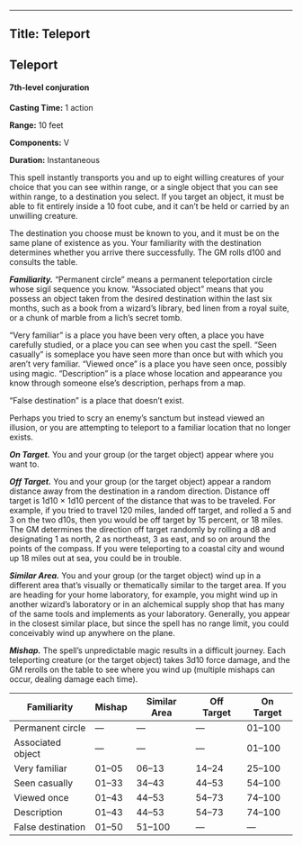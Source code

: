 -------------------------
Title: Teleport
-------------------------

## Teleport

#### 7th-level conjuration


**Casting Time:** 1 action 

**Range:** 10 feet 

**Components:** V 

**Duration:** Instantaneous


This spell instantly transports you and up to eight willing creatures of
your choice that you can see within range, or a single object that you
can see within range, to a destination you select. If you target an
object, it must be able to fit entirely inside a 10 foot cube, and it
can’t be held or carried by an unwilling creature.

The destination you choose must be known to you, and it must be on the
same plane of existence as you. Your familiarity with the destination
determines whether you arrive there successfully. The GM rolls d100 and
consults the table.

**_Familiarity._** “Permanent circle” means a permanent
teleportation circle whose sigil sequence you know. “Associated object”
means that you possess an object taken from the desired destination
within the last six months, such as a book from a wizard’s library, bed
linen from a royal suite, or a chunk of marble from a lich’s secret
tomb.

“Very familiar” is a place you have been very often, a place you have
carefully studied, or a place you can see when you cast the spell. “Seen
casually” is someplace you have seen more than once but with which you
aren’t very familiar. “Viewed once” is a place you have seen once,
possibly using magic. “Description” is a place whose location and
appearance you know through someone else’s description, perhaps from a
map.

“False destination” is a place that doesn’t exist.

Perhaps you tried to scry an enemy’s sanctum but instead viewed an
illusion, or you are attempting to teleport to a familiar location that
no longer exists.

**_On Target._** You and your group (or the target object)
appear where you want to.

**_Off Target._** You and your group (or the target object)
appear a random distance away from the destination in a random
direction. Distance off target is 1d10 × 1d10 percent of the distance
that was to be traveled. For example, if you tried to travel 120 miles,
landed off target, and rolled a 5 and 3 on the two d10s, then you would
be off target by 15 percent, or 18 miles. The GM determines the
direction off target randomly by rolling a d8 and designating 1 as
north, 2 as northeast, 3 as east, and so on around the points of the
compass. If you were teleporting to a coastal city and wound up 18 miles
out at sea, you could be in trouble.

**_Similar Area._** You and your group (or the target object)
wind up in a different area that’s visually or thematically similar to
the target area. If you are heading for your home laboratory, for
example, you might wind up in another wizard’s laboratory or in
an alchemical supply shop that has many of the same
tools and implements as your laboratory. Generally,
you appear in the closest similar place, but since the
spell has no range limit, you could conceivably wind up anywhere on the
plane.

**_Mishap._** The spell’s unpredictable magic results
in a difficult journey. Each teleporting creature (or the
target object) takes 3d10 force damage, and the GM rerolls on the table
to see where you wind up (multiple mishaps can occur, dealing damage
each time).

|Familiarity|Mishap|Similar Area|Off Target|On Target|
|---|---|---|---|---|
|Permanent circle|—|—|—|01–100|
|Associated object|—|—|—|01–100|
|Very familiar|01–05|06–13|14–24|25–100|
|Seen casually|01–33|34–43|44–53|54–100|
|Viewed once|01–43|44–53|54–73|74–100|
|Description|01–43|44–53|54–73|74–100|
|False destination|01–50|51–100|—|—|

